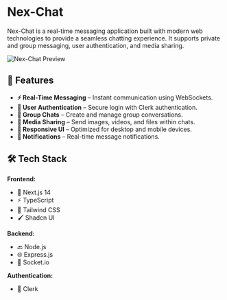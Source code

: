 # Nex-Chat

Nex-Chat is a real-time messaging application built with modern web technologies to provide a seamless chatting experience. It supports private and group messaging, user authentication, and media sharing.

![Nex-Chat Preview](https://github.com/MohHasan1/Nex-Chat/blob/main/assets/nex-chat-preview.png) <!-- Add an actual image URL if available -->

## 🚀 Features

- **⚡ Real-Time Messaging** – Instant communication using WebSockets.
- **🔐 User Authentication** – Secure login with Clerk authentication.
- **👥 Group Chats** – Create and manage group conversations.
- **📎 Media Sharing** – Send images, videos, and files within chats.
- **📱 Responsive UI** – Optimized for desktop and mobile devices.
- **🔔 Notifications** – Real-time message notifications.

## 🛠 Tech Stack

**Frontend:**
- 🚀 Next.js 14
- ⚡ TypeScript
- 🎨 Tailwind CSS
- 🖌 Shadcn UI

**Backend:**
- 🔙 Node.js
- 🌐 Express.js
- 🔌 Socket.io

**Authentication:**
- 🔑 Clerk
